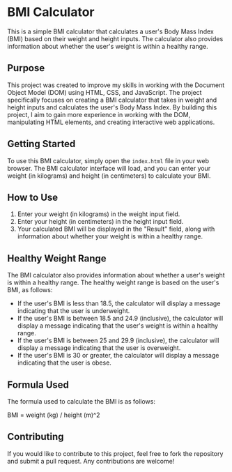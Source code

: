 # BMI Calculator

This is a simple BMI calculator that calculates a user's Body Mass Index (BMI) based on their weight and height inputs. The calculator also provides information about whether the user's weight is within a healthy range.

## Purpose

This project was created to improve my skills in working with the Document Object Model (DOM) using HTML, CSS, and JavaScript. The project specifically focuses on creating a BMI calculator that takes in weight and height inputs and calculates the user's Body Mass Index. By building this project, I aim to gain more experience in working with the DOM, manipulating HTML elements, and creating interactive web applications.

## Getting Started

To use this BMI calculator, simply open the `index.html` file in your web browser. The BMI calculator interface will load, and you can enter your weight (in kilograms) and height (in centimeters) to calculate your BMI.

## How to Use

1. Enter your weight (in kilograms) in the weight input field.
2. Enter your height (in centimeters) in the height input field.
3. Your calculated BMI will be displayed in the "Result" field, along with information about whether your weight is within a healthy range.

## Healthy Weight Range

The BMI calculator also provides information about whether a user's weight is within a healthy range. The healthy weight range is based on the user's BMI, as follows:

- If the user's BMI is less than 18.5, the calculator will display a message indicating that the user is underweight.
- If the user's BMI is between 18.5 and 24.9 (inclusive), the calculator will display a message indicating that the user's weight is within a healthy range.
- If the user's BMI is between 25 and 29.9 (inclusive), the calculator will display a message indicating that the user is overweight.
- If the user's BMI is 30 or greater, the calculator will display a message indicating that the user is obese.

## Formula Used

The formula used to calculate the BMI is as follows:

BMI = weight (kg) / height (m)^2

## Contributing

If you would like to contribute to this project, feel free to fork the repository and submit a pull request. Any contributions are welcome!
